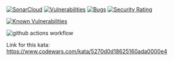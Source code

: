 [![SonarCloud](https://sonarcloud.io/images/project_badges/sonarcloud-orange.svg)](https://sonarcloud.io/summary/new_code?id=joaofavara_greed-is-good)
[![Vulnerabilities](https://sonarcloud.io/api/project_badges/measure?project=joaofavara_greed-is-good&metric=vulnerabilities)](https://sonarcloud.io/summary/new_code?id=joaofavara_greed-is-good)
[![Bugs](https://sonarcloud.io/api/project_badges/measure?project=joaofavara_greed-is-good&metric=bugs)](https://sonarcloud.io/summary/new_code?id=joaofavara_greed-is-good)
[![Security Rating](https://sonarcloud.io/api/project_badges/measure?project=joaofavara_greed-is-good&metric=security_rating)](https://sonarcloud.io/summary/new_code?id=joaofavara_greed-is-good)

[![Known Vulnerabilities](https://snyk.io/test/github/joaofavara/greed-is-good/badge.svg)](https://snyk.io/test/github/joaofavara/greed-is-good)

![github actions workflow](https://github.com/joaofavara/greed-is-good/actions/workflows/main.yml/badge.svg)

Link for this kata: https://www.codewars.com/kata/5270d0d18625160ada0000e4
